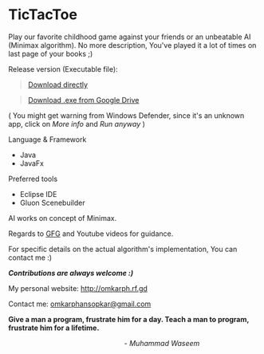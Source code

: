 # TicTacToe
Play our favorite childhood game against your friends or an unbeatable AI (Minimax algorithm).
No more description, You've played it a lot of times on last page of your books ;)

Release version (Executable file):
> [Download directly](https://github.com/OmkarPh/TicTacToe/raw/master/Release/TicTacToeApp.exe)

> [Download .exe from Google Drive](https://drive.google.com/file/d/15o8crdYCnff9DmVRW_48NDkpGByxXUOd/view?usp=sharing)

  ( You might get warning from Windows Defender, since it's an unknown app, click on _More info_ and _Run anyway_ )


Language & Framework
  - Java
  - JavaFx
 
Preferred tools
  - Eclipse IDE
  - Gluon Scenebuilder
  
AI works on concept of Minimax.

Regards to [GFG](https://www.geeksforgeeks.org/minimax-algorithm-in-game-theory-set-3-tic-tac-toe-ai-finding-optimal-move/) and Youtube videos for guidance.

For specific details on the actual algorithm's implementation, You can contact me :)


***Contributions are always welcome :)***

My personal website: http://omkarph.rf.gd

Contact me: omkarphansopkar@gmail.com



****Give a man a program, frustrate him for a day.
Teach a man to program, frustrate him for a lifetime.****

&nbsp;&nbsp;&nbsp;&nbsp;&nbsp;&nbsp;&nbsp;&nbsp;&nbsp;&nbsp;&nbsp;&nbsp;&nbsp;&nbsp;&nbsp;&nbsp;&nbsp;&nbsp;&nbsp;&nbsp;&nbsp;&nbsp;&nbsp;&nbsp;&nbsp;&nbsp;&nbsp;&nbsp;&nbsp;&nbsp;&nbsp;&nbsp;&nbsp;&nbsp;&nbsp;&nbsp;&nbsp;&nbsp;&nbsp;&nbsp;&nbsp;&nbsp;&nbsp;&nbsp;&nbsp;&nbsp;&nbsp;&nbsp;&nbsp;&nbsp;&nbsp;&nbsp;&nbsp;&nbsp;&nbsp;&nbsp;&nbsp;&nbsp;&nbsp;- _Muhammad Waseem_
